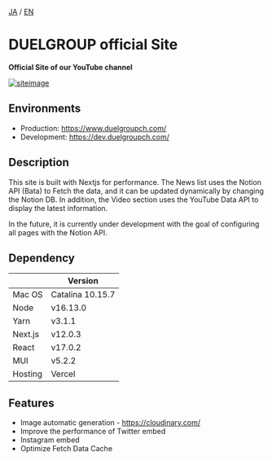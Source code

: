 [JA](README.ja.md) / [EN](README.md)

# DUELGROUP official Site

**Official Site of our YouTube channel**

<a href="https://www.youtube.com/channel/UCE010VqCfjLp7zckSBbFyfw/" target="_blank" rel="noopener noreferrer">
  <img alt="siteimage" src="https://user-images.githubusercontent.com/67569270/140637534-93e5cf14-8553-4e7e-81a7-dcc09953db8c.png" />
</a>

## Environments

- Production: https://www.duelgroupch.com/
- Development: https://dev.duelgroupch.com/

## Description

This site is built with Nextjs for performance.
The News list uses the Notion API (Bata) to Fetch the data, and it can be updated dynamically by changing the Notion DB.
In addition, the Video section uses the YouTube Data API to display the latest information.

In the future, it is currently under development with the goal of configuring all pages with the Notion API.

## Dependency

|         | Version          |
| ------- | ---------------- |
| Mac OS  | Catalina 10.15.7 |
| Node    | v16.13.0         |
| Yarn    | v3.1.1           |
| Next.js | v12.0.3          |
| React   | v17.0.2          |
| MUI     | v5.2.2           |
| Hosting | Vercel           |

## Features

- Image automatic generation - https://cloudinary.com/
- Improve the performance of Twitter embed
- Instagram embed
- Optimize Fetch Data Cache
